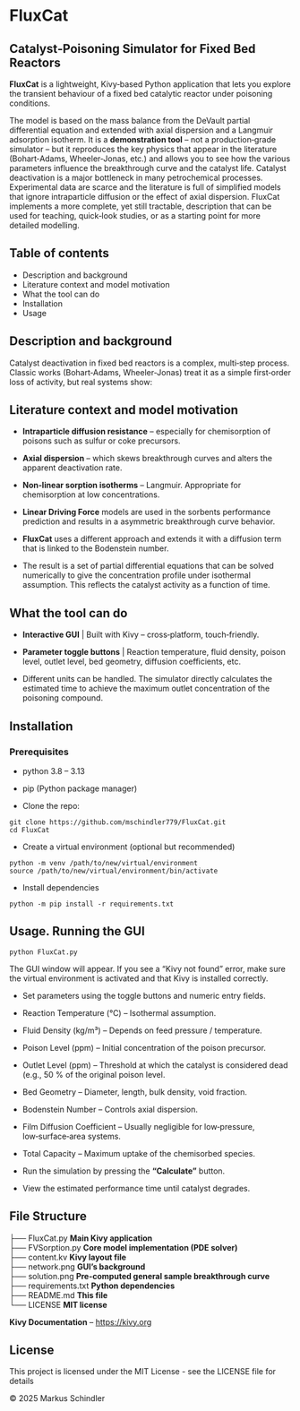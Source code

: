 # FluxCat

## Catalyst‑Poisoning Simulator for Fixed Bed Reactors

**FluxCat** is a lightweight, Kivy‑based Python application that lets you explore the transient behaviour of a fixed bed catalytic reactor under poisoning conditions.

The model is based on the mass balance from the DeVault partial differential equation and extended with axial dispersion and a Langmuir adsorption isotherm. It is a **demonstration tool** – not a production‑grade simulator – but it reproduces the key physics that appear in the literature (Bohart‑Adams, Wheeler‑Jonas, etc.) and allows you to see how the various parameters influence the breakthrough curve and the catalyst life.
Catalyst deactivation is a major bottleneck in many petrochemical processes. Experimental data are scarce and the literature is full of simplified models that ignore intraparticle diffusion or the effect of axial dispersion. FluxCat implements a more complete, yet still tractable, description that can be used for teaching, quick‑look studies, or as a starting point for more detailed modelling.

## Table of contents

* Description and background
* Literature context and model motivation
* What the tool can do 
* Installation
* Usage

## Description and background

Catalyst deactivation in fixed bed reactors is a complex, multi‑step process. Classic works (Bohart‑Adams, Wheeler‑Jonas) treat it as a simple first‑order loss of activity, but real systems show:
    
## Literature context and model motivation

* **Intraparticle diffusion resistance** – especially for chemisorption of poisons such as sulfur or coke precursors.

* **Axial dispersion** – which skews breakthrough curves and alters the apparent deactivation rate.

* **Non‑linear sorption isotherms** – Langmuir. Appropriate for chemisorption at low concentrations.

* **Linear Driving Force** models are used in the sorbents performance prediction and results in a asymmetric breakthrough curve behavior. 

* **FluxCat** uses a different approach and extends it with a diffusion term that is linked to the Bodenstein number.

* The result is a set of partial differential equations that can be solved numerically to give the concentration profile under isothermal assumption. This reflects the catalyst activity as a function of time.

## What the tool can do

* **Interactive GUI** | Built with Kivy – cross‑platform, touch‑friendly.

* **Parameter toggle buttons** | Reaction temperature, fluid density, poison level, outlet level, bed geometry, diffusion coefficients, etc.

* Different units can be handled. The simulator directly calculates the estimated time to achieve the maximum outlet concentration of the poisoning compound.

## Installation

### Prerequisites

* python 3.8 – 3.13
* pip (Python package manager)
 
* Clone the repo:
```
git clone https://github.com/mschindler779/FluxCat.git
cd FluxCat
```

* Create a virtual environment (optional but recommended)
```
python -m venv /path/to/new/virtual/environment
source /path/to/new/virtual/environment/bin/activate
```

* Install dependencies
```
python -m pip install -r requirements.txt
```

## Usage. Running the GUI
```
python FluxCat.py
```    
The GUI window will appear. If you see a “Kivy not found” error, make sure the virtual environment is activated and that Kivy is installed correctly.

* Set parameters using the toggle buttons and numeric entry fields.

* Reaction Temperature (°C) – Isothermal assumption.

* Fluid Density (kg/m³) – Depends on feed pressure / temperature.

* Poison Level (ppm) – Initial concentration of the poison precursor.

* Outlet Level (ppm) – Threshold at which the catalyst is considered dead (e.g., 50 % of the original poison level.

* Bed Geometry – Diameter, length, bulk density, void fraction.
    
* Bodenstein Number – Controls axial dispersion.

* Film Diffusion Coefficient – Usually negligible for low‑pressure, low‑surface‑area systems.
* Total Capacity – Maximum uptake of the chemisorbed species.
* Run the simulation by pressing the **“Calculate”** button.
* View the estimated performance time until catalyst degrades.

## File Structure

├── FluxCat.py **Main Kivy application**<br/>
├── FVSorption.py **Core model implementation (PDE solver)**<br/>
├── content.kv **Kivy layout file**<br/>
├── network.png **GUI’s background**<br/>
├── solution.png	**Pre-computed general sample breakthrough curve**<br/>
├── requirements.txt	**Python dependencies**<br/>
├── README.md **This file**<br/>
└── LICENSE **MIT license**

**Kivy Documentation** – https://kivy.org

## License

This project is licensed under the MIT License - see the LICENSE file for details

© 2025 Markus Schindler

